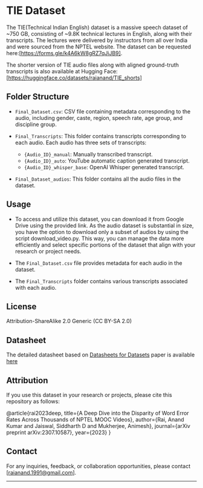 # TIE Dataset

The TIE(Technical Indian English) dataset is a massive speech dataset of ~750 GB, consisting of ~9.8K technical lectures in English, along with their transcripts. The lectures were delivered by instructors from all over India and were sourced from the NPTEL website. The dataset can be requested here:[https://forms.gle/k4A6kW8gRZ7qJiJB9]. 

The shorter version of TIE audio files along with aligned ground-truth transcripts is also available at Hugging Face:[https://huggingface.co/datasets/raianand/TIE_shorts]

## Folder Structure

- `Final_Dataset.csv`: CSV file containing metadata corresponding to the audio, including gender, caste, region, speech rate, age group, and discipline group.

- `Final_Transcripts`: This folder contains transcripts corresponding to each audio. Each audio has three sets of transcripts:
  - `{Audio_ID}_manual`: Manually transcribed transcript.
  - `{Audio_ID}_auto`: YouTube automatic caption generated transcript.
  - `{Audio_ID}_whisper_base`: OpenAI Whisper generated transcript.

- `Final_Dataset_audios`: This folder contains all the audio files in the dataset.

## Usage

- To access and utilize this dataset, you can download it from Google Drive using the provided link. As the audio dataset is substantial in size, you have the option to download only a subset of audios by using the script download_video.py. This way, you can manage the data more efficiently and select specific portions of the dataset that align with your research or project needs. 

- The `Final_Dataset.csv` file provides metadata for each audio in the dataset.

- The `Final_Transcripts` folder contains various transcripts associated with each audio.

## License

Attribution-ShareAlike 2.0 Generic (CC BY-SA 2.0) 


## Datasheet

The detailed datasheet based on [Datasheets for Datasets](https://arxiv.org/abs/1803.09010) paper is available [here](https://github.com/raianand1991/TIE/blob/main/datasheet-for-dataset-template.md)

## Attribution

If you use this dataset in your research or projects, please cite this repository as follows:

@article{rai2023deep,
  title={A Deep Dive into the Disparity of Word Error Rates Across Thousands of NPTEL MOOC Videos},
  author={Rai, Anand Kumar and Jaiswal, Siddharth D and Mukherjee, Animesh},
  journal={arXiv preprint arXiv:2307.10587},
  year={2023}
}

## Contact

For any inquiries, feedback, or collaboration opportunities, please contact [raianand.1991@gmail.com].

---



